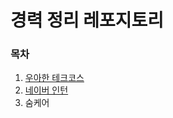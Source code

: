 # 경력 정리 레포지토리

### 목차

1. [우아한 테크코스](https://github.com/backlo/career/tree/master/woowahan-techcourse)
2. [네이버 인턴](https://github.com/backlo/career/tree/master/naver-intern)
3. 숨케어